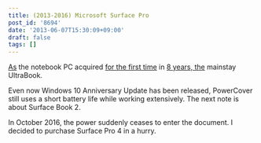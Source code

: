 ```yaml
---
title: (2013-2016) Microsoft Surface Pro
post_id: '8694'
date: '2013-06-07T15:30:09+09:00'
draft: false
tags: []
---
```


[As](/palx190dr) the notebook PC acquired [for the first time](/palx190dr) in [8 years, the](/palx190dr) mainstay UltraBook.

Even now Windows 10 Anniversary Update has been released, PowerCover still uses a short battery life while working extensively. The next note is about Surface Book 2.

In October 2016, the power suddenly ceases to enter the document. I decided to purchase Surface Pro 4 in a hurry.
